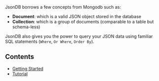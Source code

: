 JsonDB borrows a few concepts from Mongodb such as:

* **Document**: which is a valid JSON object stored in the database
* **Collection**: which is a group of documents (comparable to a table but schema-less)

JsonDB also gives you the power to query your JSON data using familiar SQL statements (`Where`, `Or Where`, `Order By`).

## Contents

* [Getting Started](https://github.com/johnwilson/jsondb/blob/master/docs/getting_started.md)
* [Tutorial](https://github.com/johnwilson/jsondb/blob/master/docs/tutorial.md)